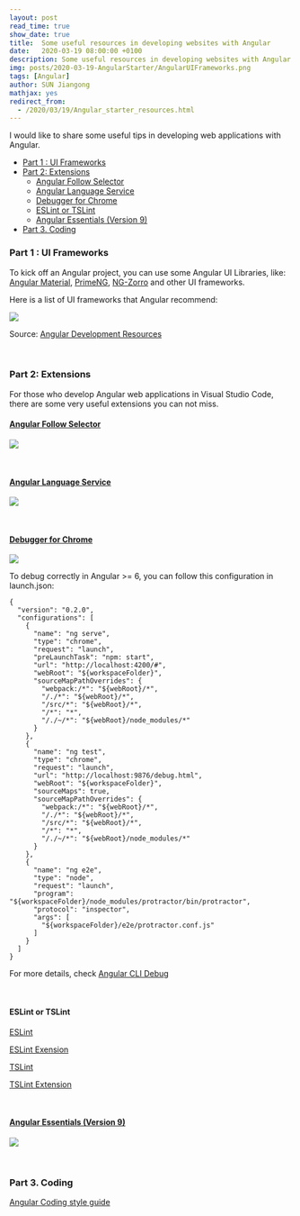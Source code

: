 ```yaml
---
layout: post
read_time: true
show_date: true
title:  Some useful resources in developing websites with Angular
date:   2020-03-19 08:00:00 +0100
description: Some useful resources in developing websites with Angular
img: posts/2020-03-19-AngularStarter/AngularUIFrameworks.png
tags: [Angular]
author: SUN Jiangong
mathjax: yes
redirect_from:
  - /2020/03/19/Angular_starter_resources.html
---
```


I would like to share some useful tips in developing web applications with Angular.

<!-- TOC -->

- [Part 1 : UI Frameworks](#part-1--ui-frameworks)
- [Part 2: Extensions](#part-2-extensions)
  - [Angular Follow Selector](#angular-follow-selector)
  - [Angular Language Service](#angular-language-service)
  - [Debugger for Chrome](#debugger-for-chrome)
  - [ESLint or TSLint](#eslint-or-tslint)
  - [Angular Essentials (Version 9)](#angular-essentials-version-9)
- [Part 3. Coding](#part-3-coding)

<!-- /TOC -->

<!--more-->

### Part 1 : UI Frameworks

To kick off an Angular project, you can use some Angular UI Libraries, like: [Angular Material](https://material.angular.io/), [PrimeNG](https://www.primefaces.org/primeng/), [NG-Zorro](https://ng.ant.design/) and other UI frameworks.

Here is a list of UI frameworks that Angular recommend:

![](./../../../assets/img/posts/2020-03-19-AngularStarter/AngularUIFrameworks.png)

Source: [Angular Development Resources](https://angular.io/resources?category=development)

<br/>

### Part 2: Extensions

For those who develop Angular web applications in Visual Studio Code, there are some very useful extensions you can not miss.

#### [Angular Follow Selector](https://marketplace.visualstudio.com/items?itemName=sanderledegen.angular-follow-selector)

![](./../../../assets/img/posts/2020-03-19-AngularStarter/angular-follow-selector.gif)

<br/>

#### [Angular Language Service](https://marketplace.visualstudio.com/items?itemName=Angular.ng-template)

![](./../../../assets/img/posts/2020-03-19-AngularStarter/AngularLanguageService.gif)

<br/>

#### [Debugger for Chrome](https://marketplace.visualstudio.com/items?itemName=msjsdiag.debugger-for-chrome)

![](./../../../assets/img/posts/2020-03-19-AngularStarter/DebuggerForChrome.gif)

To debug correctly in Angular >= 6, you can follow this configuration in launch.json:
```
{
  "version": "0.2.0",
  "configurations": [
    {
      "name": "ng serve",
      "type": "chrome",
      "request": "launch",
      "preLaunchTask": "npm: start",
      "url": "http://localhost:4200/#",
      "webRoot": "${workspaceFolder}",
      "sourceMapPathOverrides": {
        "webpack:/*": "${webRoot}/*",
        "/./*": "${webRoot}/*",
        "/src/*": "${webRoot}/*",
        "/*": "*",
        "/./~/*": "${webRoot}/node_modules/*"
      }
    },
    {
      "name": "ng test",
      "type": "chrome",
      "request": "launch",
      "url": "http://localhost:9876/debug.html",
      "webRoot": "${workspaceFolder}",
      "sourceMaps": true,
      "sourceMapPathOverrides": {
        "webpack:/*": "${webRoot}/*",
        "/./*": "${webRoot}/*",
        "/src/*": "${webRoot}/*",
        "/*": "*",
        "/./~/*": "${webRoot}/node_modules/*"
      }
    },
    {
      "name": "ng e2e",
      "type": "node",
      "request": "launch",
      "program": "${workspaceFolder}/node_modules/protractor/bin/protractor",
      "protocol": "inspector",
      "args": [
        "${workspaceFolder}/e2e/protractor.conf.js"
      ]
    }
  ]
}
```

For more details, check [Angular CLI Debug](https://github.com/microsoft/vscode-recipes/tree/master/Angular-CLI)

<br/>

#### ESLint or TSLint

[ESLint](https://eslint.org/)

[ESLint Exension](https://marketplace.visualstudio.com/items?itemName=dbaeumer.vscode-eslint)

[TSLint](https://palantir.github.io/tslint/)

[TSLint Extension](https://marketplace.visualstudio.com/items?itemName=ms-vscode.vscode-typescript-tslint-plugin)


<br/>

#### [Angular Essentials (Version 9)](https://marketplace.visualstudio.com/items?itemName=johnpapa.angular-essentials)


![](./../../../assets/img/posts/2020-03-19-AngularStarter/AngularEssentials.PNG)

<br/>

### Part 3. Coding

[Angular Coding style guide](https://angular.io/guide/styleguide)
